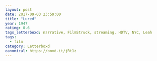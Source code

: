 ```yaml
---
layout: post 
date: 2017-09-03 23:59:00
title: "Lured"
year: 1947
rating: 0.6
tags_letterboxd: narrative, FilmStruck, streaming, HDTV, NYC, Leah
tags:
  - film
category: Letterboxd
canonical: https://boxd.it/jRt1z
---
```

